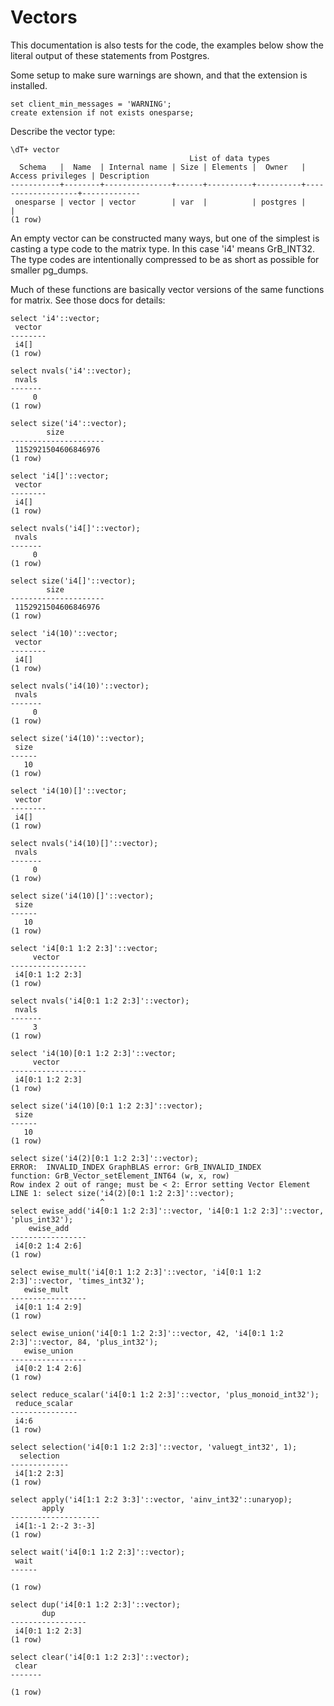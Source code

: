 # Vectors

This documentation is also tests for the code, the examples below
show the literal output of these statements from Postgres.

Some setup to make sure warnings are shown, and that the extension
is installed.
``` postgres-console
set client_min_messages = 'WARNING';
create extension if not exists onesparse;
```
Describe the vector type:
``` postgres-console
\dT+ vector
                                        List of data types
  Schema   |  Name  | Internal name | Size | Elements |  Owner   | Access privileges | Description 
-----------+--------+---------------+------+----------+----------+-------------------+-------------
 onesparse | vector | vector        | var  |          | postgres |                   | 
(1 row)

```
An empty vector can be constructed many ways, but one of the
simplest is casting a type code to the matrix type.  In this case
'i4' means GrB_INT32.  The type codes are intentionally compressed
to be as short as possible for smaller pg_dumps.

Much of these functions are basically vector versions of the same
functions for matrix.  See those docs for details:
``` postgres-console
select 'i4'::vector;
 vector 
--------
 i4[]
(1 row)

select nvals('i4'::vector);
 nvals 
-------
     0
(1 row)

select size('i4'::vector);
        size         
---------------------
 1152921504606846976
(1 row)

select 'i4[]'::vector;
 vector 
--------
 i4[]
(1 row)

select nvals('i4[]'::vector);
 nvals 
-------
     0
(1 row)

select size('i4[]'::vector);
        size         
---------------------
 1152921504606846976
(1 row)

select 'i4(10)'::vector;
 vector 
--------
 i4[]
(1 row)

select nvals('i4(10)'::vector);
 nvals 
-------
     0
(1 row)

select size('i4(10)'::vector);
 size 
------
   10
(1 row)

select 'i4(10)[]'::vector;
 vector 
--------
 i4[]
(1 row)

select nvals('i4(10)[]'::vector);
 nvals 
-------
     0
(1 row)

select size('i4(10)[]'::vector);
 size 
------
   10
(1 row)

select 'i4[0:1 1:2 2:3]'::vector;
     vector      
-----------------
 i4[0:1 1:2 2:3]
(1 row)

select nvals('i4[0:1 1:2 2:3]'::vector);
 nvals 
-------
     3
(1 row)

select 'i4(10)[0:1 1:2 2:3]'::vector;
     vector      
-----------------
 i4[0:1 1:2 2:3]
(1 row)

select size('i4(10)[0:1 1:2 2:3]'::vector);
 size 
------
   10
(1 row)

select size('i4(2)[0:1 1:2 2:3]'::vector);
ERROR:  INVALID_INDEX GraphBLAS error: GrB_INVALID_INDEX
function: GrB_Vector_setElement_INT64 (w, x, row)
Row index 2 out of range; must be < 2: Error setting Vector Element
LINE 1: select size('i4(2)[0:1 1:2 2:3]'::vector);
                    ^
select ewise_add('i4[0:1 1:2 2:3]'::vector, 'i4[0:1 1:2 2:3]'::vector, 'plus_int32');
    ewise_add    
-----------------
 i4[0:2 1:4 2:6]
(1 row)

select ewise_mult('i4[0:1 1:2 2:3]'::vector, 'i4[0:1 1:2 2:3]'::vector, 'times_int32');
   ewise_mult    
-----------------
 i4[0:1 1:4 2:9]
(1 row)

select ewise_union('i4[0:1 1:2 2:3]'::vector, 42, 'i4[0:1 1:2 2:3]'::vector, 84, 'plus_int32');
   ewise_union   
-----------------
 i4[0:2 1:4 2:6]
(1 row)

select reduce_scalar('i4[0:1 1:2 2:3]'::vector, 'plus_monoid_int32');
 reduce_scalar 
---------------
 i4:6
(1 row)

select selection('i4[0:1 1:2 2:3]'::vector, 'valuegt_int32', 1);
  selection  
-------------
 i4[1:2 2:3]
(1 row)

select apply('i4[1:1 2:2 3:3]'::vector, 'ainv_int32'::unaryop);
       apply        
--------------------
 i4[1:-1 2:-2 3:-3]
(1 row)

select wait('i4[0:1 1:2 2:3]'::vector);
 wait 
------
 
(1 row)

select dup('i4[0:1 1:2 2:3]'::vector);
       dup       
-----------------
 i4[0:1 1:2 2:3]
(1 row)

select clear('i4[0:1 1:2 2:3]'::vector);
 clear 
-------
 
(1 row)

```